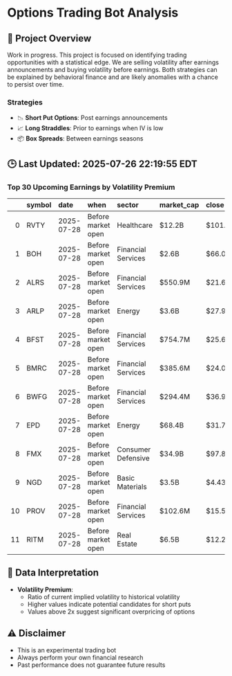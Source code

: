 # Options Trading Bot Analysis

## 🚀 Project Overview
Work in progress. This project is focused on identifying trading opportunities with a statistical edge.
We are selling volatility after earnings announcements and buying volatility before earnings.
Both strategies can be explained by behavioral finance and are likely anomalies with a chance to persist over time.

### Strategies
- 📉 **Short Put Options**: Post earnings announcements
- 📈 **Long Straddles**: Prior to earnings when IV is low
- 📦 **Box Spreads**: Between earnings seasons

## 🕒 Last Updated: 2025-07-26 22:19:55 EDT

### Top 30 Upcoming Earnings by Volatility Premium

|    | symbol   | date       | when               | sector             | market_cap   | close   | hv_current   | iv_current   | vol_premium   |
|---:|:---------|:-----------|:-------------------|:-------------------|:-------------|:--------|:-------------|:-------------|:--------------|
|  0 | RVTY     | 2025-07-28 | Before market open | Healthcare         | $12.2B       | $101.97 | 34.51%       | 44.29%       | 1.28x         |
|  1 | BOH      | 2025-07-28 | Before market open | Financial Services | $2.6B        | $66.00  | 23.46%       | 28.75%       | 1.23x         |
|  2 | ALRS     | 2025-07-28 | Before market open | Financial Services | $550.9M      | $21.64  | nan%         | nan%         | nanx          |
|  3 | ARLP     | 2025-07-28 | Before market open | Energy             | $3.6B        | $27.97  | nan%         | nan%         | nanx          |
|  4 | BFST     | 2025-07-28 | Before market open | Financial Services | $754.7M      | $25.66  | nan%         | nan%         | nanx          |
|  5 | BMRC     | 2025-07-28 | Before market open | Financial Services | $385.6M      | $24.01  | nan%         | nan%         | nanx          |
|  6 | BWFG     | 2025-07-28 | Before market open | Financial Services | $294.4M      | $36.92  | nan%         | nan%         | nanx          |
|  7 | EPD      | 2025-07-28 | Before market open | Energy             | $68.4B       | $31.79  | nan%         | nan%         | nanx          |
|  8 | FMX      | 2025-07-28 | Before market open | Consumer Defensive | $34.9B       | $97.84  | nan%         | nan%         | nanx          |
|  9 | NGD      | 2025-07-28 | Before market open | Basic Materials    | $3.5B        | $4.43   | nan%         | nan%         | nanx          |
| 10 | PROV     | 2025-07-28 | Before market open | Financial Services | $102.6M      | $15.50  | nan%         | nan%         | nanx          |
| 11 | RITM     | 2025-07-28 | Before market open | Real Estate        | $6.5B        | $12.23  | nan%         | nan%         | nanx          |

## 📝 Data Interpretation

- **Volatility Premium**: 
  - Ratio of current implied volatility to historical volatility
  - Higher values indicate potential candidates for short puts
  - Values above 2x suggest significant overpricing of options

## ⚠️ Disclaimer
- This is an experimental trading bot
- Always perform your own financial research
- Past performance does not guarantee future results
